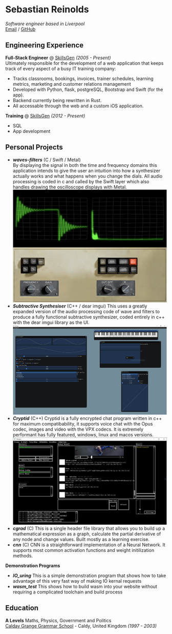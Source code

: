 # Sebastian Reinolds

_Software engineer based in Liverpool_ <br>
[Email](mailto:sreinolds@gmail.com) / [GitHub](https://github.com/skillsgen/)

## Engineering Experience

**Full-Stack Engineer** @ [SkillsGen](www.skillsgen.com) _(2005 - Present)_ <br>
Ultimately responsible for the development of a web application that keeps track of every aspect of a busy IT training company:
  - Tracks classrooms, bookings, invoices, trainer schedules, learning metrics, marketing and customer relations management
  - Developed with Python, flask, postgreSQL, Bootstrap and Swift (for the app).
  - Backend currently being rewritten in Rust.
  - All accessable through the web and a custom iOS application.

**Training** @ [SkillsGen](www.skillsgen.com) _(2012 - Present)_ <br>
  - SQL
  - App development

## Personal Projects
  - **_waves-filters_** (C / Swift / Metal) <br>
    By displaying the signal in both the time and frequency domains this application intends to give the user an intuition into how a synthesizer actually works and what happens when you change the dials. All audio processing is coded in c and called by the Swift layer which also handles drawing the oscilloscope displays with Metal.
    ![Waves and Filters](/WF.png?raw=true "Waves and Filters")
  - **_Subtractive Synthesiser_** (C++ / dear imgui)
    This uses a greatly expanded version of the audio processing code of wave and filters to produce a fully functional subtractive synthesizer, coded entirely in c++ with the dear imgui library as the UI.
    ![SubSynth](/subsynth.PNG?raw=true "SubSynth")
  - **_Cryptid_** (C++)
    Cryptid is a fully encrypted chat program written in c++ for maximum compatibability, it supports voice chat with the Opus codec, images and video with the VPX codecs. It is extremely performant has fully featured, windows, linux and macos versions.
    ![Cryptid](/cryptid.PNG?raw=true "Cryptid")
  - **_cgrad_** (C)
    This is a single header file library that allows you to build up a mathematical expression as a graph, calculate the partial derivative of any node and change values. Built mostly as a learning exercise.
  - **_cnn_** (C)
    CNN is a straightforward implementation of a Neural Network. It supports most common activation functions and weight initilization methods.

**Demonstration Programs** <br>
  - **_IO_uring_**
    This is a simple demonstration program that shows how to take advantage of this very fast way of making IO kernal requests
  - **_wasm_test_**
    This shows how to build wasm into your website without requiring a complicated toolchain and build process

## Education

**A Levels** Maths, Physics, Government and Politics<br>
[Calday Grange Grammar School](https://calday.co.uk/) - Caldy, United Kingdom _(1997 - 2003)_ <br>
